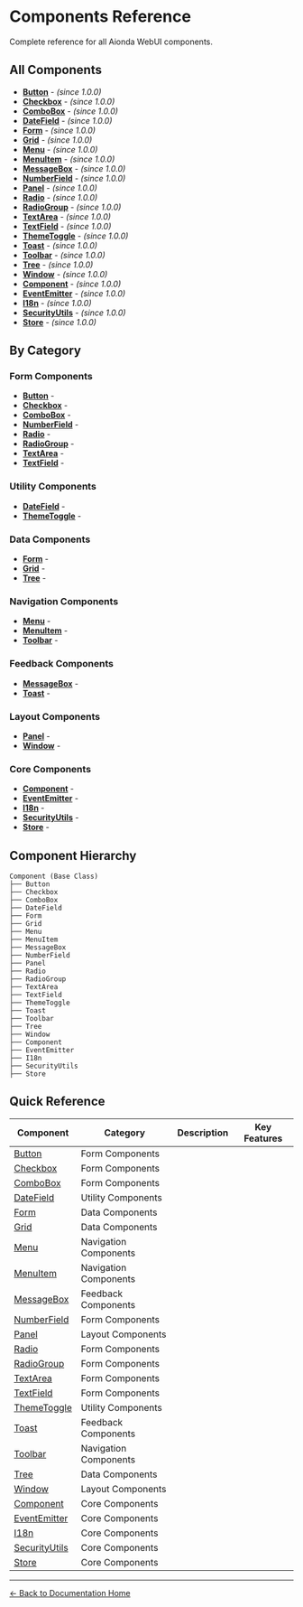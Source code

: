 # Components Reference

Complete reference for all Aionda WebUI components.

## All Components

- **[Button](button.md)** -  *(since 1.0.0)*
- **[Checkbox](checkbox.md)** -  *(since 1.0.0)*
- **[ComboBox](combobox.md)** -  *(since 1.0.0)*
- **[DateField](datefield.md)** -  *(since 1.0.0)*
- **[Form](form.md)** -  *(since 1.0.0)*
- **[Grid](grid.md)** -  *(since 1.0.0)*
- **[Menu](menu.md)** -  *(since 1.0.0)*
- **[MenuItem](menuitem.md)** -  *(since 1.0.0)*
- **[MessageBox](messagebox.md)** -  *(since 1.0.0)*
- **[NumberField](numberfield.md)** -  *(since 1.0.0)*
- **[Panel](panel.md)** -  *(since 1.0.0)*
- **[Radio](radio.md)** -  *(since 1.0.0)*
- **[RadioGroup](radiogroup.md)** -  *(since 1.0.0)*
- **[TextArea](textarea.md)** -  *(since 1.0.0)*
- **[TextField](textfield.md)** -  *(since 1.0.0)*
- **[ThemeToggle](themetoggle.md)** -  *(since 1.0.0)*
- **[Toast](toast.md)** -  *(since 1.0.0)*
- **[Toolbar](toolbar.md)** -  *(since 1.0.0)*
- **[Tree](tree.md)** -  *(since 1.0.0)*
- **[Window](window.md)** -  *(since 1.0.0)*
- **[Component](component.md)** -  *(since 1.0.0)*
- **[EventEmitter](eventemitter.md)** -  *(since 1.0.0)*
- **[I18n](i18n.md)** -  *(since 1.0.0)*
- **[SecurityUtils](securityutils.md)** -  *(since 1.0.0)*
- **[Store](store.md)** -  *(since 1.0.0)*

## By Category

### Form Components

- **[Button](button.md)** - 
- **[Checkbox](checkbox.md)** - 
- **[ComboBox](combobox.md)** - 
- **[NumberField](numberfield.md)** - 
- **[Radio](radio.md)** - 
- **[RadioGroup](radiogroup.md)** - 
- **[TextArea](textarea.md)** - 
- **[TextField](textfield.md)** - 

### Utility Components

- **[DateField](datefield.md)** - 
- **[ThemeToggle](themetoggle.md)** - 

### Data Components

- **[Form](form.md)** - 
- **[Grid](grid.md)** - 
- **[Tree](tree.md)** - 

### Navigation Components

- **[Menu](menu.md)** - 
- **[MenuItem](menuitem.md)** - 
- **[Toolbar](toolbar.md)** - 

### Feedback Components

- **[MessageBox](messagebox.md)** - 
- **[Toast](toast.md)** - 

### Layout Components

- **[Panel](panel.md)** - 
- **[Window](window.md)** - 

### Core Components

- **[Component](component.md)** - 
- **[EventEmitter](eventemitter.md)** - 
- **[I18n](i18n.md)** - 
- **[SecurityUtils](securityutils.md)** - 
- **[Store](store.md)** - 


## Component Hierarchy

```
Component (Base Class)
├── Button
├── Checkbox
├── ComboBox
├── DateField
├── Form
├── Grid
├── Menu
├── MenuItem
├── MessageBox
├── NumberField
├── Panel
├── Radio
├── RadioGroup
├── TextArea
├── TextField
├── ThemeToggle
├── Toast
├── Toolbar
├── Tree
├── Window
├── Component
├── EventEmitter
├── I18n
├── SecurityUtils
├── Store
```

## Quick Reference

| Component | Category | Description | Key Features |
|-----------|----------|-------------|--------------|
| [Button](button.md) | Form Components |  |  |
| [Checkbox](checkbox.md) | Form Components |  |  |
| [ComboBox](combobox.md) | Form Components |  |  |
| [DateField](datefield.md) | Utility Components |  |  |
| [Form](form.md) | Data Components |  |  |
| [Grid](grid.md) | Data Components |  |  |
| [Menu](menu.md) | Navigation Components |  |  |
| [MenuItem](menuitem.md) | Navigation Components |  |  |
| [MessageBox](messagebox.md) | Feedback Components |  |  |
| [NumberField](numberfield.md) | Form Components |  |  |
| [Panel](panel.md) | Layout Components |  |  |
| [Radio](radio.md) | Form Components |  |  |
| [RadioGroup](radiogroup.md) | Form Components |  |  |
| [TextArea](textarea.md) | Form Components |  |  |
| [TextField](textfield.md) | Form Components |  |  |
| [ThemeToggle](themetoggle.md) | Utility Components |  |  |
| [Toast](toast.md) | Feedback Components |  |  |
| [Toolbar](toolbar.md) | Navigation Components |  |  |
| [Tree](tree.md) | Data Components |  |  |
| [Window](window.md) | Layout Components |  |  |
| [Component](component.md) | Core Components |  |  |
| [EventEmitter](eventemitter.md) | Core Components |  |  |
| [I18n](i18n.md) | Core Components |  |  |
| [SecurityUtils](securityutils.md) | Core Components |  |  |
| [Store](store.md) | Core Components |  |  |

---

[← Back to Documentation Home](../index.md)